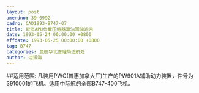 ```yaml
---
layout: post
amendno: 39-0992
cadno: CAD1993-B747-07
title: 取消APU负载压缩器滑油回油滤网
date: 1993-05-24 00:00:00 +0800
effdate: 1993-05-25 00:00:00 +0800
tag: B747
categories: 民航华北管理局适航处
author: 边振海
---
```


##适用范围:
凡装用PWC(普惠加拿大厂)生产的PW901A辅助动力装置，件号为3910001的飞机。适用中际航的全部B747-400飞机。


